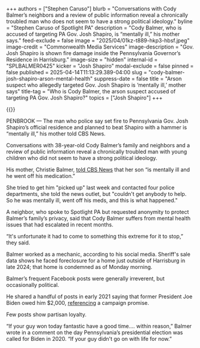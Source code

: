+++
authors = ["Stephen Caruso"]
blurb = "Conversations with Cody Balmer’s neighbors and a review of public information reveal a chronically troubled man who does not seem to have a strong political ideology."
byline = "Stephen Caruso of Spotlight PA"
description = "Cody Balmer, who is accused of targeting PA Gov. Josh Shapiro, is “mentally ill,” his mother says."
feed-exclude = false
image = "2025/04/01kz-t889-hkp3-hbsf.jpeg"
image-credit = "Commonwealth Media Services"
image-description = "Gov. Josh Shapiro is shown fire damage inside the Pennsylvania Governor’s Residence in Harrisburg."
image-size = "hidden"
internal-id = "SPLBALMER0425"
kicker = "Josh Shapiro"
modal-exclude = false
pinned = false
published = 2025-04-14T11:13:29.389-04:00
slug = "cody-balmer-josh-shapiro-arson-mental-health"
suppress-date = false
title = "Arson suspect who allegedly targeted Gov. Josh Shapiro is ‘mentally ill,’ mother says"
title-tag = "Who is Cody Balmer, the arson suspect accused of targeting PA Gov. Josh Shapiro?"
topics = ["Josh Shapiro"]
+++

{{<youtube id="XeN7RuwkT5g" loading="lazy">}}

PENBROOK — The man who police say set fire to Pennsylvania Gov. Josh Shapiro’s official residence and planned to beat Shapiro with a hammer is “mentally ill,” his mother told CBS News.

Conversations with 38-year-old Cody Balmer’s family and neighbors and a review of public information reveal a chronically troubled man with young children who did not seem to have a strong political ideology.

His mother, Christie Balmer, <a href="https://www.cbsnews.com/philadelphia/news/josh-shapiro-governors-residence-harrisburg-fire/">told CBS News</a> that her son “is mentally ill and he went off his medication.”

She tried to get him &#34;picked up&#34; last week and contacted four police departments, she told the news outlet, but &#34;couldn&#39;t get anybody to help. So he was mentally ill, went off his meds, and this is what happened.&#34;

A neighbor, who spoke to Spotlight PA but requested anonymity to protect Balmer’s family’s privacy, said that Cody Balmer suffers from mental health issues that had escalated in recent months.

“It&#39;s unfortunate it had to come to something this extreme for it to stop,” they said.

Balmer worked as a mechanic, according to his social media. Sheriff&#39;s sale data shows he faced foreclosure for a home just outside of Harrisburg in late 2024; that home is condemned as of Monday morning.

Balmer’s frequent Facebook posts were generally irreverent, but occasionally political.

He shared a handful of posts in early 2021 saying that former President Joe Biden owed him $2,000, <a href="https://www.vox.com/policy-and-politics/22232948/third-stimulus-check-update-aoc-biden">referencing</a> a campaign promise.

Few posts show partisan loyalty.

“If your guy won today fantastic have a good time.... within reason,” Balmer wrote in a comment on the day Pennsylvania’s presidential election was called for Biden in 2020. “If your guy didn&#39;t go on with life for now.”

